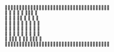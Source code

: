👩👩👩👩👩👩👩👩👩👩👩👩👩👩👩👩👩👩👩👩👩👩👩👩👩👩👩👩👩👩👩👩👩👩👩👩👩<br>
👩                👩          👩      👩      👩          👩👩👩                      👩<br>
👩                👩          👩      👩👩    👩        👩      👩                    👩<br>
👩                👩          👩      👩 👩   👩        👩      👩                    👩<br>
👩                 👩        👩       👩  👩  👩        👩      👩                    👩<br>
👩                  👩      👩        👩   👩 👩        👩      👩                    👩<br>
👩                    👩👩👩          👩   👩👩          👩👩👩                      👩<br>
👩👩👩👩👩👩👩👩👩👩👩👩👩👩👩👩👩👩👩👩👩👩👩👩👩👩👩👩👩👩👩👩👩👩👩👩👩<br>


